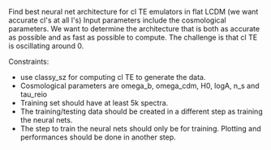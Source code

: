 
Find best neural net architecture for cl TE emulators in flat LCDM (we want accurate cl's at all l's)
Input parameters include the cosmological parameters. 
We want to determine the architecture that is both as accurate as possible and as fast as possible to compute.
The challenge is that cl TE is oscillating around 0. 

Constraints:
- use classy_sz for computing cl TE to generate the data.
- Cosmological parameters are omega_b, omega_cdm, H0, logA, n_s and tau_reio
- Training set should have at least 5k spectra.
- The training/testing data should be created in a different step as training the neural nets.
- The step to train the neural nets should only be for training. Plotting and performances should be done in another step.
